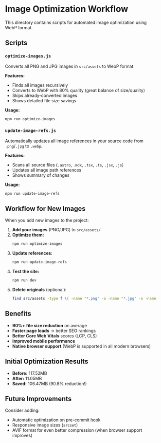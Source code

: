 # Image Optimization Workflow

This directory contains scripts for automated image optimization using WebP format.

## Scripts

### `optimize-images.js`

Converts all PNG and JPG images in `src/assets` to WebP format.

**Features:**

- Finds all images recursively
- Converts to WebP with 80% quality (great balance of size/quality)
- Skips already-converted images
- Shows detailed file size savings

**Usage:**

```bash
npm run optimize-images
```

### `update-image-refs.js`

Automatically updates all image references in your source code from `.png`/`.jpg` to `.webp`.

**Features:**

- Scans all source files (`.astro`, `.mdx`, `.tsx`, `.ts`, `.jsx`, `.js`)
- Updates all image path references
- Shows summary of changes

**Usage:**

```bash
npm run update-image-refs
```

## Workflow for New Images

When you add new images to the project:

1. **Add your images** (PNG/JPG) to `src/assets/`
2. **Optimize them:**
   ```bash
   npm run optimize-images
   ```
3. **Update references:**
   ```bash
   npm run update-image-refs
   ```
4. **Test the site:**
   ```bash
   npm run dev
   ```
5. **Delete originals** (optional):
   ```bash
   find src/assets -type f \( -name "*.png" -o -name "*.jpg" -o -name "*.jpeg" \) -delete
   ```

## Benefits

- **90%+ file size reduction** on average
- **Faster page loads** → better SEO rankings
- **Better Core Web Vitals** scores (LCP, CLS)
- **Improved mobile performance**
- **Native browser support** (WebP is supported in all modern browsers)

## Initial Optimization Results

- **Before:** 117.52MB
- **After:** 11.05MB
- **Saved:** 106.47MB (90.6% reduction!)

## Future Improvements

Consider adding:

- Automatic optimization on pre-commit hook
- Responsive image sizes (`srcset`)
- AVIF format for even better compression (when browser support improves)
